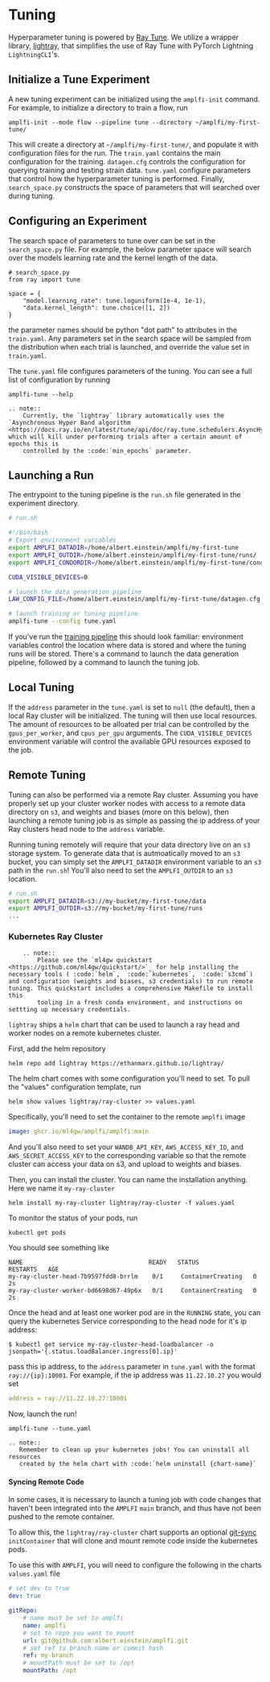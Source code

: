 Tuning
======

Hyperparameter tuning is powered by [Ray Tune](https://docs.ray.io/en/latest/tune/index.html). We utilize a wrapper library, [lightray](https://github.com/ethanmarx/lightray), that simplifies the use of Ray Tune with PyTorch Lightning `LightningCLI`'s. 


## Initialize a Tune Experiment
A new tuning experiment can be initialized using the `amplfi-init` command. 
For example, to initialize a directory to train a flow, run

```console
amplfi-init --mode flow --pipeline tune --directory ~/amplfi/my-first-tune/ 
```

This will create a directory at `~/amplfi/my-first-tune/`, and populate it with 
configuration files for the run. The `train.yaml` contains the main configuration for the training.
`datagen.cfg` controls the configuration for querying training and testing strain data. 
`tune.yaml` configure parameters that control how the hyperparameter tuning is performed. Finally,
`search_space.py` constructs the space of parameters that will searched over during tuning. 


## Configuring an Experiment
The search space of parameters to tune over can be set in the `search_space.py` file. 
For example, the below parameter space will search over the models learning rate 
and the kernel length of the data.

```
# search_space.py
from ray import tune

space = {
    "model.learning_rate": tune.loguniform(1e-4, 1e-1),
    "data.kernel_length": tune.choice([1, 2])
}
```

the parameter names should be python "dot path" to attributes in the `train.yaml`. Any
parameters set in the search space will be sampled from the distribution
when each trial is launched, and override the value set in `train.yaml`.

The `tune.yaml` file configures parameters of the tuning. You can see a full list of configuration by running 

```
amplfi-tune --help
```

```{eval-rst}
.. note::
    Currently, the `lightray` library automatically uses the `Asynchronous Hyper Band algorithm <https://docs.ray.io/en/latest/tune/api/doc/ray.tune.schedulers.AsyncHyperBandScheduler.html#ray.tune.schedulers.AsyncHyperBandScheduler>`_, which will kill under performing trials after a certain amount of epochs this is
    controlled by the :code:`min_epochs` parameter.
```

## Launching a Run
The entrypoint to the tuning pipeline is the `run.sh` file generated in the experiment directory.

```bash
# run.sh

#!/bin/bash
# Export environment variables
export AMPLFI_DATADIR=/home/albert.einstein/amplfi/my-first-tune
export AMPLFI_OUTDIR=/home/albert.einstein/amplfi/my-first-tune/runs/
export AMPLFI_CONDORDIR=/home/albert.einstein/amplfi/my-first-tune/condor

CUDA_VISIBLE_DEVICES=0

# launch the data generation pipeline
LAW_CONFIG_FILE=/home/albert.einstein/amplfi/my-first-tune/datagen.cfg law run amplfi.law.DataGeneration --workers 5

# launch training or tuning pipeline
amplfi-tune --config tune.yaml
```

If you've run the [training pipeline](first_pipeline.md) this should look familiar: environment variables control the location where 
data is stored and where the tuning runs will be stored. There's a command to launch the data generation pipeline, followed by a command to launch the tuning job.


## Local Tuning
If the `address` parameter in the `tune.yaml` is set to `null` (the default), then a local Ray cluster will be initialized.
The tuning will then use local resources. The amount of resources to be alloated per trial can be controlled by the 
`gpus_per_worker`, and `cpus_per_gpu` arguments. The `CUDA_VISIBLE_DEVICES` environment variable will control the available GPU resources
exposed to the job.

## Remote Tuning
Tuning can also be performed via a remote Ray cluster. Assuming you have properly set up your cluster worker nodes with access
to a remote data directory on `s3`, and weights and biases (more on this below), then launching a remote tuning job is as simple as passing the
ip address of your Ray clusters head node to the `address` variable. 

Running tuning remotely will require that your data directory live on an `s3` storage system. To generate data
that is autmoatically moved to an `s3` bucket, you can simply set the `AMPLFI_DATADIR` environment variable to an `s3` path
in the `run.sh`! You'll also need to set the `AMPLFI_OUTDIR` to an `s3` location.

```bash
# run.sh
export AMPLFI_DATADIR=s3://my-bucket/my-first-tune/data
export AMPLFI_OUTDIR=s3://my-bucket/my-first-tune/runs
...
```

### Kubernetes Ray Cluster
```{eval-rst}
    .. note::
        Please see the `ml4gw quickstart <https://github.com/ml4gw/quickstart/>`_ for help installing the necessary tools ( :code:`helm`,  :code:`kubernetes`,  :code:`s3cmd`) and configuration (weights and biases, s3 credentials) to run remote tuning. This quickstart includes a comprehensive Makefile to install this 
        tooling in a fresh conda environment, and instructions on settting up necessary credentials.
```

`lightray` ships a `helm` chart that can be used to launch a ray head and worker nodes on a remote kubernetes cluster.

First, add the helm repository

```console
helm repo add lightray https://ethanmarx.github.io/lightray/
```

The helm chart comes with some configuration you'll need to set. To pull the "values" configuration template, run

```console
helm show values lightray/ray-cluster >> values.yaml
```

Specifically, you'll need to set the container to the remote `amplfi` image

```yaml
image: ghcr.io/ml4gw/amplfi/amplfi:main
```

And you'll also need to set your `WANDB_API_KEY`, `AWS_ACCESS_KEY_ID`, and `AWS_SECRET_ACCESS_KEY`
to the corresponding variable so that the remote cluster can access your data on s3, and upload to weights and biases.


Then, you can install the cluster. You can name the installation anything. Here we name it `my-ray-cluster`

```console
helm install my-ray-cluster lightray/ray-cluster -f values.yaml
```

To monitor the status of your pods, run 

```console
kubectl get pods
```

You should see something like 

```console
NAME                                   READY   STATUS              RESTARTS   AGE
my-ray-cluster-head-7b9597fdd8-brrlm    0/1     ContainerCreating   0          2s
my-ray-cluster-worker-bd6698d67-49p6x   0/1     ContainerCreating   0          2s
```

Once the head and at least one worker pod are in the `RUNNING` state, you can query the 
kubernetes Service corresponding to the head node for it's ip address:

```console
$ kubectl get service my-ray-cluster-head-loadbalancer -o jsonpath='{.status.loadBalancer.ingress[0].ip}'
```

pass this ip address, to the `address` parameter in `tune.yaml` with the format `ray://{ip}:10001`. For example,
if the ip address was `11.22.10.27` you would set

```yaml
address = ray://11.22.10.27:10001
``` 

Now, launch the run!

```console
amplfi-tune --tune.yaml
```

```{eval-rst}
.. note::
   Remember to clean up your kubernetes jobs! You can uninstall all resources
   created by the helm chart with :code:`helm uninstall {chart-name}`
```

#### Syncing Remote Code 
In some cases, it is necessary to launch a tuning job with code changes that haven't been integrated into the `AMPLFI` `main` branch,
and thus have not been pushed to the remote container.

To allow this, the `lightray/ray-cluster` chart supports an optional [git-sync](https://github.com/kubernetes/git-sync) `initContainer`
that will clone and mount remote code inside the kubernetes pods.

To use this with `AMPLFI`, you will need to configure the following in the charts `values.yaml` file

```yaml
# set dev to true
dev: true

gitRepo:
    # name must be set to amplfi
    name: amplfi
    # set to repo you want to mount
    url: git@github.com:albert.einstein/amplfi.git
    # set ref to branch name or commit hash
    ref: my-branch
    # mountPath must be set to /opt
    mountPath: /opt
```
